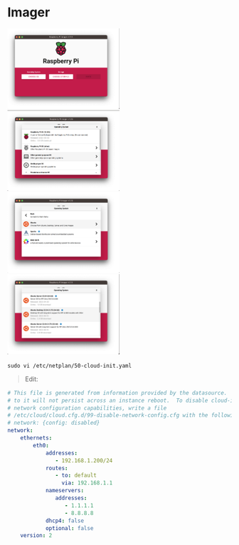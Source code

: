# Imager


 <img src=images/rpi-imager-01.png width=50% height=50% > <img>
 <img src=images/rpi-imager-02.png width=50% height=50% > <img>
 <img src=images/rpi-imager-03.png width=50% height=50% > <img>
 <img src=images/rpi-imager-04.png width=50% height=50% > <img>

 ```
sudo vi /etc/netplan/50-cloud-init.yaml
```
> Edit:
```yaml
# This file is generated from information provided by the datasource.  Changes
# to it will not persist across an instance reboot.  To disable cloud-init's
# network configuration capabilities, write a file
# /etc/cloud/cloud.cfg.d/99-disable-network-config.cfg with the following:
# network: {config: disabled}
network:
    ethernets:
        eth0:
            addresses:
               - 192.168.1.200/24
            routes:
               - to: default
                 via: 192.168.1.1
            nameservers:
               addresses:
                  - 1.1.1.1
                  - 8.8.8.8
            dhcp4: false
            optional: false
    version: 2
```
